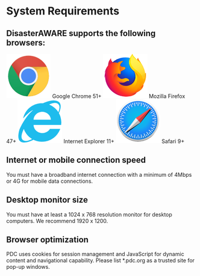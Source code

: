 # System Requirements

## DisasterAWARE supports the following browsers:

![Chrome logo](images/1.1_figure_1.png)
Google Chrome 51+
![Firefox logo](images/1.1_figure_2.png)
Mozilla Firefox 47+
![Internet Explorer logo](images/1.1_figure_3.png)
Internet Explorer 11+
![Safari logo](images/1.1_figure_4.png)
Safari 9+

## Internet or mobile connection speed
You must have a broadband internet connection with a minimum of 4Mbps or 4G for mobile data connections.

## Desktop monitor size
You must have at least a 1024 x 768 resolution monitor for desktop computers. We recommend 1920 x 1200.

## Browser optimization
PDC uses cookies for session management and JavaScript for dynamic content and navigational capability. Please list *.pdc.org as a trusted site for pop-up windows.
